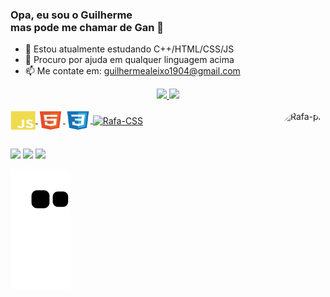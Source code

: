 ### Opa, eu sou o Guilherme <br>mas pode me chamar de Gan 👋

- 🌱 Estou atualmente estudando C++/HTML/CSS/JS
- 🤔 Procuro por ajuda em qualquer linguagem acima
- 📫 Me contate em: guilhermealeixo1904@gmail.com

<div align="center"> <!--informações do usuário-->
  <a href="https://t.me/Ganaleixo">
  <img height="140em" src="https://github-readme-stats.vercel.app/api?username=Guilherme-010&show_icons=true&theme=onedark&include_all_commits=true&count_private=true"/>
  <img height="140em" src="https://github-readme-stats.vercel.app/api/top-langs/?username=Guilherme-010&layout=compact&langs_count=7&theme=onedark"/>
</div>
  
  <div style="display: inline_block"><br> <!--Imagens-->
  <img align="center" alt="Rafa-Js" height="30" width="40" src="https://raw.githubusercontent.com/devicons/devicon/master/icons/javascript/javascript-plain.svg">
  <img align="center" alt="Rafa-HTML" height="30" width="40" src="https://raw.githubusercontent.com/devicons/devicon/master/icons/html5/html5-original.svg">
  <img align="center" alt="Rafa-CSS" height="30" width="40" src="https://raw.githubusercontent.com/devicons/devicon/master/icons/css3/css3-original.svg">
  <img align="center" alt="Rafa-CSS" height="30" width="40" src="https://cdn.jsdelivr.net/gh/devicons/devicon/icons/cplusplus/cplusplus-original.svg">
 <!-- <img align="center" alt="Rafa-Python" height="30" width="40" src="https://raw.githubusercontent.com/devicons/devicon/master/icons/python/python-original.svg"-->
 <!-- <img align="center" alt="Rafa-Csharp" height="30" width="40" src="https://raw.githubusercontent.com/devicons/devicon/master/icons/csharp/csharp-original.svg"-->
  <img align="right" alt="Rafa-pic" height="100" style="border-radius:50px;" src="http://pixeljoint.com/files/icons/full/thebeatles.gif">
</div>

  ##
  
  <div> 
  <a href="https://www.instagram.com/ganaleixo/" target="_blank" rel="extern"><img src="https://img.shields.io/badge/-Instagram-%23E4405F?style=for-the-badge&logo=instagram&logoColor=white" target="_blank" rel="extern"></a>
 <a href="https://discord.gg/WrXsUJrE" target="_blank" rel="extern"><img src="https://img.shields.io/badge/Discord-7289DA?style=for-the-badge&logo=discord&logoColor=white" target="_blank"></a> 
  <a href = "mailto:guilhermealeixo1904@gmail.com"><img src="https://img.shields.io/badge/-Gmail-%23333?style=for-the-badge&logo=gmail&logoColor=white" target="_blank"></a>
  
  ![Snake animation](https://github.com/rafaballerini/rafaballerini/blob/output/github-contribution-grid-snake.svg)
